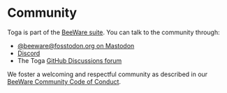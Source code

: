 # Community

Toga is part of the [BeeWare suite](https://beeware.org/). You can talk to the community through:

- [@beeware@fosstodon.org on Mastodon](https://fosstodon.org/@beeware)
- [Discord](https://beeware.org/bee/chat/)
- The Toga [GitHub Discussions forum](https://github.com/beeware/toga/discussions)

We foster a welcoming and respectful community as described in our [BeeWare Community Code of Conduct](https://beeware.org/community/behavior/).
